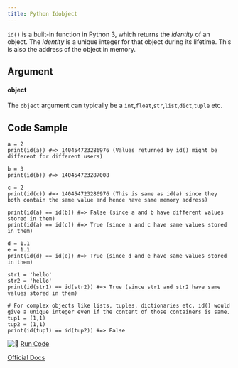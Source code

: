 ```yaml
---
title: Python Idobject
---
```

`id()` is a built-in function in Python 3, which returns the _identity_ of an object. The _identity_ is a unique integer for that object during its lifetime. This is also the address of the object in memory.

## Argument

#### object

The `object` argument can typically be a `int`,`float`,`str`,`list`,`dict`,`tuple` etc.

## Code Sample

    a = 2
    print(id(a)) #=> 140454723286976 (Values returned by id() might be different for different users)

    b = 3
    print(id(b)) #=> 140454723287008

    c = 2
    print(id(c)) #=> 140454723286976 (This is same as id(a) since they both contain the same value and hence have same memory address)

    print(id(a) == id(b)) #=> False (since a and b have different values stored in them)
    print(id(a) == id(c)) #=> True (since a and c have same values stored in them)

    d = 1.1
    e = 1.1 
    print(id(d) == id(e)) #=> True (since d and e have same values stored in them)

    str1 = 'hello'
    str2 = 'hello'
    print(id(str1) == id(str2)) #=> True (since str1 and str2 have same values stored in them)

    # For complex objects like lists, tuples, dictionaries etc. id() would give a unique integer even if the content of those containers is same.
    tup1 = (1,1)
    tup2 = (1,1)
    print(id(tup1) == id(tup2)) #=> False

![:rocket:](//forum.freecodecamp.com/images/emoji/emoji_one/rocket.png?v=2 ":rocket:") [Run Code](https://repl.it/CQw7/1)

[Official Docs](https://docs.python.org/3/library/functions.html#id)